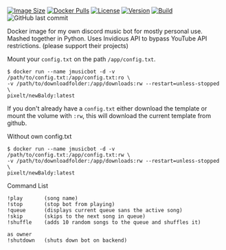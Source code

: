 [![Image Size](https://img.shields.io/docker/image-size/pixelt/newbaldy?sort=semver&style=for-the-badge)](https://hub.docker.com/layers/pixelt/newbaldy/latest/images/sha256:c37c0315014c85f7c069464fa5e0426d8585341c57b21c1a022fe6486387e776?context=explore)
[![Docker Pulls](https://img.shields.io/docker/pulls/pixelt/newbaldy?style=for-the-badge)](https://hub.docker.com/r/pixelt/newbaldy)
[![License](https://img.shields.io/github/license/UnpixeltGuard/newBaldy?style=for-the-badge)](https://github.com/UnpixeltGuard/newBaldy/blob/master/LICENSE)
[![Version](https://img.shields.io/docker/v/pixelt/newbaldy/latest?style=for-the-badge)](https://hub.docker.com/r/pixelt/newbaldy/tags)
[![Build](https://img.shields.io/github/workflow/status/UnpixeltGuard/newBaldy/Build%20latest%20docker%20image%20for%20JMusicBot?style=for-the-badge)](https://github.com/UnpixeltGuard/newBaldy/actions/workflows/main.yml)
![GitHub last commit](https://img.shields.io/github/last-commit/UnpixeltGuard/newBaldy?style=for-the-badge)

Docker image for my own discord music bot for mostly personal use.
Mashed together in Python. Uses Invidious API to bypass YouTube API restrictions. (please support their projects)

Mount your `config.txt` on the path `/app/config.txt`.

```
$ docker run --name jmusicbot -d -v /path/to/config.txt:/app/config.txt:ro \
-v /path/to/downloadfolder:/app/downloads:rw --restart=unless-stopped \
pixelt/newBaldy:latest
```

If you don't already have a `config.txt` either download the template or mount the volume with `:rw`,
this will download the current template from github.

Without own config.txt
```
$ docker run --name jmusicbot -d -v /path/to/config.txt:/app/config.txt:rw \
-v /path/to/downloadfolder:/app/downloads:rw --restart=unless-stopped \
pixelt/newBaldy:latest
```
Command List
```
!play       (song name)
!stop       (stop bot from playing)
!queue      (displays current queue sans the active song)
!skip       (skips to the next song in queue)
!shuffle    (adds 10 random songs to the queue and shuffles it)

as owner
!shutdown   (shuts down bot on backend)
```
